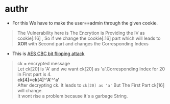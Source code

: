 # authr
* For this We have to make the user==admin through the given cookie.
> The Vulnerability here is The Encrytion is Providing the IV as cookie[:16] , So if we change the cookie[:16] part which will leads to **XOR** with Second part and changes the Corresponding Indexs
* This is [AES CBC bit flipping attack](https://masterpessimistaa.wordpress.com/2017/05/03/cbc-bit-flipping-attack/)
> ck = encrypted message<br>
> Let ck[20] is 'A' and we want ck[20] as 'a'.Corresponding Index for 20 in First part is 4.<br>
> **ck[4]=ck[4]^'A'^'a'**<br>
> After decrypting ck. It leads to `ck[20] as 'a'` But The First Part ck[16] will change.<br>
> It wont rise a problem because it's a garbage String.<br>

